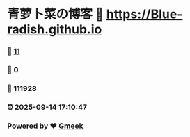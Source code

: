 # 青萝卜菜の博客 :link: https://Blue-radish.github.io 
### :page_facing_up: [11](https://Blue-radish.github.io/tag.html) 
### :speech_balloon: 0 
### :hibiscus: 111928 
### :alarm_clock: 2025-09-14 17:10:47 
### Powered by :heart: [Gmeek](https://github.com/Meekdai/Gmeek)
